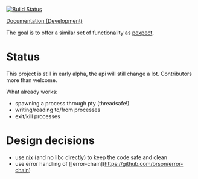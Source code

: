 [![Build Status](https://api.travis-ci.org/philippkeller/rexpect.svg?branch=master)](https://travis-ci.org/philippkeller/rexpect)

[Documentation (Development)](http://philippkeller.github.io/rexpect)

The goal is to offer a similar set of functionality as [pexpect](https://pexpect.readthedocs.io/en/stable/overview.html).

# Status

This project is still in early alpha, the api will still change a lot. Contributors more than welcome.

What already works:

- spawning a process through pty (threadsafe!)
- writing/reading to/from processes
- exit/kill processes

# Design decisions

- use [nix](https://github.com/nix-rust/nix) (and no libc directly) to keep the code safe and clean
- use error handling of []error-chain](https://github.com/brson/error-chain)